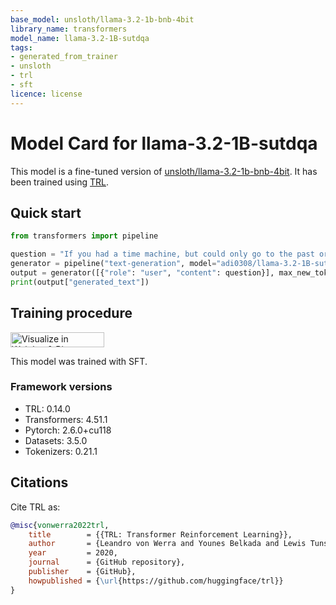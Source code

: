 ```yaml
---
base_model: unsloth/llama-3.2-1b-bnb-4bit
library_name: transformers
model_name: llama-3.2-1B-sutdqa
tags:
- generated_from_trainer
- unsloth
- trl
- sft
licence: license
---
```


# Model Card for llama-3.2-1B-sutdqa

This model is a fine-tuned version of [unsloth/llama-3.2-1b-bnb-4bit](https://huggingface.co/unsloth/llama-3.2-1b-bnb-4bit).
It has been trained using [TRL](https://github.com/huggingface/trl).

## Quick start

```python
from transformers import pipeline

question = "If you had a time machine, but could only go to the past or the future once and never return, which would you choose and why?"
generator = pipeline("text-generation", model="adi0308/llama-3.2-1B-sutdqa", device="cuda")
output = generator([{"role": "user", "content": question}], max_new_tokens=128, return_full_text=False)[0]
print(output["generated_text"])
```

## Training procedure

[<img src="https://raw.githubusercontent.com/wandb/assets/main/wandb-github-badge-28.svg" alt="Visualize in Weights & Biases" width="150" height="24"/>](https://wandb.ai/adityakuma0308/huggingface/runs/5hqsck4z) 


This model was trained with SFT.

### Framework versions

- TRL: 0.14.0
- Transformers: 4.51.1
- Pytorch: 2.6.0+cu118
- Datasets: 3.5.0
- Tokenizers: 0.21.1

## Citations



Cite TRL as:
    
```bibtex
@misc{vonwerra2022trl,
	title        = {{TRL: Transformer Reinforcement Learning}},
	author       = {Leandro von Werra and Younes Belkada and Lewis Tunstall and Edward Beeching and Tristan Thrush and Nathan Lambert and Shengyi Huang and Kashif Rasul and Quentin Gallouédec},
	year         = 2020,
	journal      = {GitHub repository},
	publisher    = {GitHub},
	howpublished = {\url{https://github.com/huggingface/trl}}
}
```